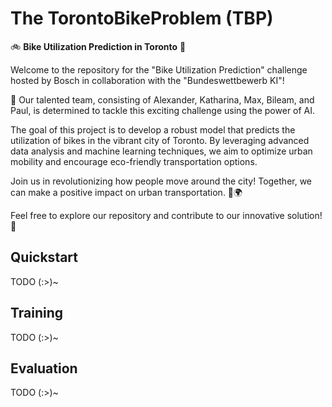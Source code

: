 # The TorontoBikeProblem (TBP)

🚲 **Bike Utilization Prediction in Toronto** 🚀

Welcome to the repository for the "Bike Utilization Prediction" challenge hosted by Bosch in collaboration with the "Bundeswettbewerb KI"!

👥 Our talented team, consisting of Alexander, Katharina, Max, Bileam, and Paul, is determined to tackle this exciting challenge using the power of AI.

The goal of this project is to develop a robust model that predicts the utilization of bikes in the vibrant city of Toronto. By leveraging advanced data analysis and machine learning techniques, we aim to optimize urban mobility and encourage eco-friendly transportation options.

Join us in revolutionizing how people move around the city! Together, we can make a positive impact on urban transportation. 🌆🌍

Feel free to explore our repository and contribute to our innovative solution! 🚀

## Quickstart
TODO (:>)~

## Training
TODO (:>)~

## Evaluation
TODO (:>)~
